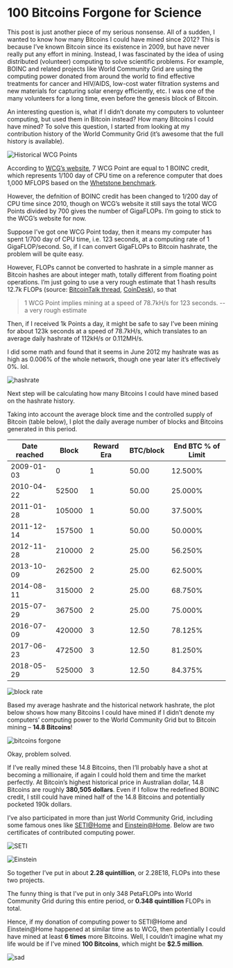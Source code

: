 # 100 Bitcoins Forgone for Science

This post is just another piece of my serious nonsense. All of a sudden, I wanted to know how many Bitcoins I could have mined since 2012? This is because I’ve known Bitcoin since its existence in 2009, but have never really put any effort in mining. Instead, I was fascinated by the idea of using distributed (volunteer) computing to solve scientific problems. For example, BOINC and related projects like World Community Grid are using the computing power donated from around the world to find effective treatments for cancer and HIV/AIDS, low-cost water filtration systems and new materials for capturing solar energy efficiently, etc. I was one of the many volunteers for a long time, even before the genesis block of Bitcoin.

An interesting question is, what if I didn’t donate my computers to volunteer computing, but used them in Bitcoin instead? How many Bitcoins I could have mined? To solve this question, I started from looking at my contribution history of the World Community Grid (it’s awesome that the full history is available).

![Historical WCG Points](/images/my-historical-points-generated-from-world-community-grid-projects.png)

According to [WCG’s website](https://www.worldcommunitygrid.org/help/viewTopic.do?shortName=points), 7 WCG Point are equal to 1 BOINC credit, which represents 1/100 day of CPU time on a reference computer that does 1,000 MFLOPS based on the [Whetstone benchmark](https://en.wikipedia.org/wiki/Whetstone_(benchmark)).

However, the defnition of BOINC credit has been changed to 1/200 day of CPU time since 2010, though on WCG’s website it still says the total WCG Points divided by 700 gives the number of GigaFLOPs. I’m going to stick to the WCG’s website for now.

Suppose I’ve got one WCG Point today, then it means my computer has spent 1/700 day of CPU time, i.e. 123 seconds, at a computing rate of 1 GigaFLOP/second. So, if I can convert GigaFLOPs to Bitcoin hashrate, the problem will be quite easy.

However, FLOPs cannot be converted to hashrate in a simple manner as Bitcoin hashes are about integer math, totally different from floating point operations. I’m just going to use a very rough estimate that 1 hash results 12.7k FLOPs (source: [BitcoinTalk thread](https://bitcointalk.org/index.php?topic=50720.0), [CoinDesk](https://www.coindesk.com/bitcoin-network-out-muscles-top-500-supercomputers)), so that

>1 WCG Point implies mining at a speed of 78.7kH/s for 123 seconds.
>-- a very rough estimate

Then, if I received 1k Points a day, it might be safe to say I’ve been mining for about 123k seconds at a speed of 78.7kH/s, which translates to an average daily hashrate of 112kH/s or 0.112MH/s.

I did some math and found that it seems in June 2012 my hashrate was as high as 0.006% of the whole network, though one year later it’s effectively 0%. lol.

![hashrate](/images/hashrate.png)

Next step will be calculating how many Bitcoins I could have mined based on the hashrate history.

Taking into account the average block time and the controlled supply of Bitcoin (table below), I plot the daily average number of blocks and Bitcoins generated in this period.

| Date reached | Block  | Reward Era | BTC/block | End BTC % of Limit |
|--------------|--------|------------|-----------|--------------------|
| 2009-01-03   | 0      | 1          | 50.00     | 12.500%            |
| 2010-04-22   | 52500  | 1          | 50.00     | 25.000%            |
| 2011-01-28   | 105000 | 1          | 50.00     | 37.500%            |
| 2011-12-14   | 157500 | 1          | 50.00     | 50.000%            |
| 2012-11-28   | 210000 | 2          | 25.00     | 56.250%            |
| 2013-10-09   | 262500 | 2          | 25.00     | 62.500%            |
| 2014-08-11   | 315000 | 2          | 25.00     | 68.750%            |
| 2015-07-29   | 367500 | 2          | 25.00     | 75.000%            |
| 2016-07-09   | 420000 | 3          | 12.50     | 78.125%            |
| 2017-06-23   | 472500 | 3          | 12.50     | 81.250%            |
| 2018-05-29   | 525000 | 3          | 12.50     | 84.375%            |

![block rate](/images/the-daily-average-number-of-blocks-and-bitcoins-generated.png)

Based my average hashrate and the historical network hashrate, the plot below shows how many Bitcoins I could have mined if I didn’t denote my computers’ computing power to the World Community Grid but to Bitcoin mining – **14.8 Bitcoins**!

![bitcoins forgone](/images/the-numer-of-bitcoins-i-could-have-mined.png)

Okay, problem solved.

If I’ve really mined these 14.8 Bitcoins, then I’ll probably have a shot at becoming a millionaire, if again I could hold them and time the market perfectly. At Bitcoin’s highest historical price in Australian dollar, 14.8 Bitcoins are roughly **380,505 dollars**. Even if I follow the redefined BOINC credit, I still could have mined half of the 14.8 Bitcoins and potentially pocketed 190k dollars.

I’ve also participated in more than just World Community Grid, including some famous ones like [SETI@Home](https://setiathome.berkeley.edu/) and [Einstein@Home](https://einsteinathome.org/). Below are two certificates of contributed computing power.

![SETI](/images/seti.jpg)

![Einstein](/images/einstein.jpg)

So together I’ve put in about **2.28 quintillion**, or 2.28E18, FLOPs into these two projects.

The funny thing is that I’ve put in only 348 PetaFLOPs into World Community Grid during this entire period, or **0.348 quintillion** FLOPs in total.

Hence, if my donation of computing power to SETI@Home and Einstein@Home happened at similar time as to WCG, then potentially I could have mined at least **6 times** more Bitcoins. Well, I couldn’t imagine what my life would be if I’ve mined **100 Bitcoins**, which might be **$2.5 million**.

![sad](/images/computer-guy.png)